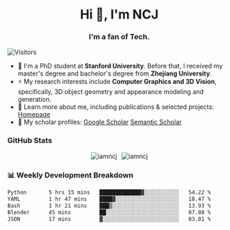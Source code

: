 <h1 align="center">Hi 👋, I'm NCJ</h1>
<h3 align="center">I'm a fan of Tech.</h3>

![Visitors](https://visitor-badge.laobi.icu/badge?page_id=iamNCJ)

- 🌱 I'm a PhD student at **Stanford University**. Before that, I received my master's degree and bachelor's degree from **Zhejiang University**.
- ⚡ My research interests include **Computer Graphics and 3D Vision**, specifically, 3D object geometry and appearance modeling and generation.
- 🚀 Learn more about me, including publications & selected projects: [Homepage](https://www.chong-zeng.com)
- 📖 My scholar profiles: [Google Scholar](https://scholar.google.com/citations?user=4dID7zIAAAAJ) [Semantic Scholar](https://www.semanticscholar.org/author/Chong-Zeng/2223946708)

</p>

<h3 align="left">GitHub Stats</h3>

<div style="display: flex; gap: 10px; justify-content: center; align-items: center;">
  <img src="https://github-readme-stats.vercel.app/api?username=iamncj&show_icons=true&locale=en" alt="iamncj" />
  <img src="https://github-readme-streak-stats-omega-eight.vercel.app/?user=iamncj&card_width=467" alt="iamncj" />
</div>

<h3 align="left">📊 Weekly Development Breakdown</h3>

<!--START_SECTION:waka-->

```txt
Python       5 hrs 15 mins   █████████████▓░░░░░░░░░░░   54.22 %
YAML         1 hr 47 mins    ████▓░░░░░░░░░░░░░░░░░░░░   18.47 %
Bash         1 hr 21 mins    ███▒░░░░░░░░░░░░░░░░░░░░░   13.93 %
Blender      45 mins         ██░░░░░░░░░░░░░░░░░░░░░░░   07.88 %
JSON         17 mins         ▓░░░░░░░░░░░░░░░░░░░░░░░░   03.01 %
```

<!--END_SECTION:waka-->
